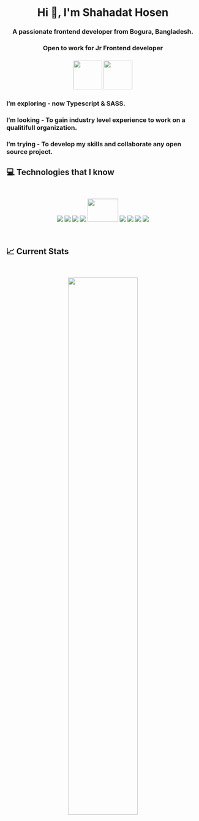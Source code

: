 <h1 align="center">Hi 👋, I'm Shahadat Hosen</h1>
<h3 align="center">A passionate frontend developer from Bogura, Bangladesh.</h3>
<h3 align="center">Open to work for Jr Frontend developer<h3>
  


  <div align="center">
    
[<img height="75" src="https://github.com/mir-hussain/mir-hussain/blob/main/images/icons/Linkedin.png">](https:https://www.linkedin.com/in/md-shahadat-hosen-801164288/)
[<img height="75" src="https://github.com/mir-hussain/mir-hussain/blob/main/images/icons/Facebook.png">](https://www.facebook.com/Shahadat.74238)
  </div>
  
###  I’m exploring - now Typescript & SASS. 
###  I’m looking - To gain industry level experience to work on a qualitifull organization. 
###  I’m trying - To develop my skills and collaborate any open source project.

  
  
  ## :computer: Technologies that I know
<br>
<p align="center">
<img src="https://github.com/mir-hussain/mir-hussain/blob/main/images/icons/HTML.png"/>
<img src="https://github.com/mir-hussain/mir-hussain/blob/main/images/icons/css.png"/>

<img src="https://github.com/mir-hussain/mir-hussain/blob/main/images/icons/Bootsrap.png"/>
<img src="https://github.com/mir-hussain/mir-hussain/blob/main/images/icons/tailwind.png"/>
<img src="https://mui.com/static/logo.png" width="80" height="60"/>

<img src="https://github.com/mir-hussain/mir-hussain/blob/main/images/icons/JavaScript.png"/>
<img src="https://github.com/mir-hussain/mir-hussain/blob/main/images/icons/react.png"/>
<img src="https://github.com/mir-hussain/mir-hussain/blob/main/images/icons/express.png"/>
<img src="https://github.com/mir-hussain/mir-hussain/blob/main/images/icons/node.png"/>
</p><br/>
  
  ## :chart_with_upwards_trend: Current Stats

<br />
<p align="center">
  <img width="60%" src="https://github-readme-streak-stats.herokuapp.com/?user=masumbillah360&background=0D1117&sideNums=FFFFFF&sideLabels=9A9A9A&currStreakNum=FB8C00&dates=6E6E6E" />
</p>
  